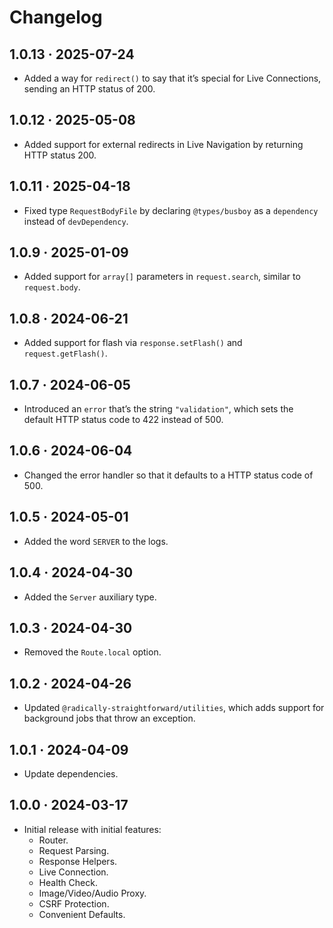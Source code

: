 # Changelog

## 1.0.13 · 2025-07-24

- Added a way for `redirect()` to say that it’s special for Live Connections, sending an HTTP status of 200.

## 1.0.12 · 2025-05-08

- Added support for external redirects in Live Navigation by returning HTTP status 200.

## 1.0.11 · 2025-04-18

- Fixed type `RequestBodyFile` by declaring `@types/busboy` as a `dependency` instead of `devDependency`.

## 1.0.9 · 2025-01-09

- Added support for `array[]` parameters in `request.search`, similar to `request.body`.

## 1.0.8 · 2024-06-21

- Added support for flash via `response.setFlash()` and `request.getFlash()`.

## 1.0.7 · 2024-06-05

- Introduced an `error` that’s the string `"validation"`, which sets the default HTTP status code to 422 instead of 500.

## 1.0.6 · 2024-06-04

- Changed the error handler so that it defaults to a HTTP status code of 500.

## 1.0.5 · 2024-05-01

- Added the word `SERVER` to the logs.

## 1.0.4 · 2024-04-30

- Added the `Server` auxiliary type.

## 1.0.3 · 2024-04-30

- Removed the `Route.local` option.

## 1.0.2 · 2024-04-26

- Updated `@radically-straightforward/utilities`, which adds support for background jobs that throw an exception.

## 1.0.1 · 2024-04-09

- Update dependencies.

## 1.0.0 · 2024-03-17

- Initial release with initial features:
  - Router.
  - Request Parsing.
  - Response Helpers.
  - Live Connection.
  - Health Check.
  - Image/Video/Audio Proxy.
  - CSRF Protection.
  - Convenient Defaults.
